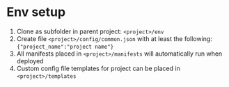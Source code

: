 Env setup
===================
1. Clone as subfolder in parent project:  `<project>/env`
2. Create file `<project>/config/common.json` with at least the following: `{"project_name":"project name"}`
3. All manifests placed in `<project>/manifests` will automatically run when deployed
4. Custom config file templates for project can be placed in `<project>/templates`
